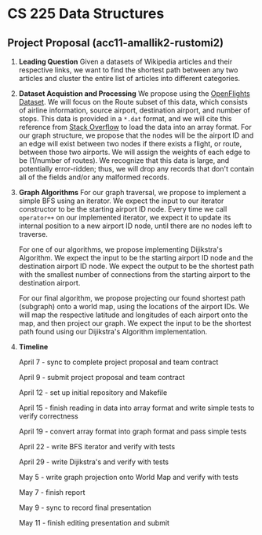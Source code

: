 # CS 225 Data Structures
## Project Proposal (acc11-amallik2-rustomi2)

1. **Leading Question** Given a datasets of Wikipedia articles and their respective links, we want to find the shortest path between any two articles and cluster the entire list of articles into different categories.
2. **Dataset Acquistion and Processing** We propose using the [OpenFlights Dataset](https://openflights.org/data.html). We will focus on the
   Route subset of this data, which consists of airline information, source airport, destination airport, and number of stops. This data is 
   provided in a `*.dat` format, and we will cite this reference from [Stack Overflow](https://stackoverflow.com/questions/15528468/how-to-read-dat-files-in-c)
   to load the data into an array format. For our graph structure, we propose that the nodes will be the airport ID and an edge will exist between
   two nodes if there exists a flight, or route, between those two airports. We will assign the weights of each edge to be (1/number of routes).
   We recognize that this data is large, and potentially error-ridden; thus, we will drop any records that don't contain all of the fields and/or
   any malformed records.
3. **Graph Algorithms** For our graph traversal, we propose to implement a simple BFS using an iterator. We expect the input to our iterator
   constructor to be the starting airport ID node. Every time we call `operator++` on our implemented iterator, we expect it to update its internal
   position to a new airport ID node, until there are no nodes left to traverse. 
   
   For one of our algorithms, we propose implementing Dijikstra's Algorithm. We expect the input to be the starting airport ID node and the destination
   airport ID node. We expect the output to be the shortest path with the smallest number of connections from the starting airport to the destination
   airport.
   
   For our final algorithm, we propose projecting our found shortest path (subgraph) onto a world map, using the locations of the airport IDs. We will 
   map the respective latitude and longitudes of each airport onto the map, and then project our graph. We expect the input to be the shortest path
   found using our Dijikstra's Algorithm implementation.
4. **Timeline** 

   April 7 - sync to complete project proposal and team contract
   
   April 9 - submit project proposal and team contract
   
   April 12 - set up initial repository and Makefile
   
   April 15 - finish reading in data into array format and write simple tests to verify correctness
   
   April 19 - convert array format into graph format and pass simple tests
   
   April 22 - write BFS iterator and verify with tests
   
   April 29 - write Dijikstra's and verify with tests
   
   May 5 - write graph projection onto World Map and verify with tests
   
   May 7 - finish report
   
   May 9 - sync to record final presentation
   
   May 11 - finish editing presentation and submit
